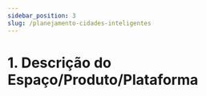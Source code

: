 ```yaml
---
sidebar_position: 3
slug: /planejamento-cidades-inteligentes
---
```


# 1. Descrição do Espaço/Produto/Plataforma


